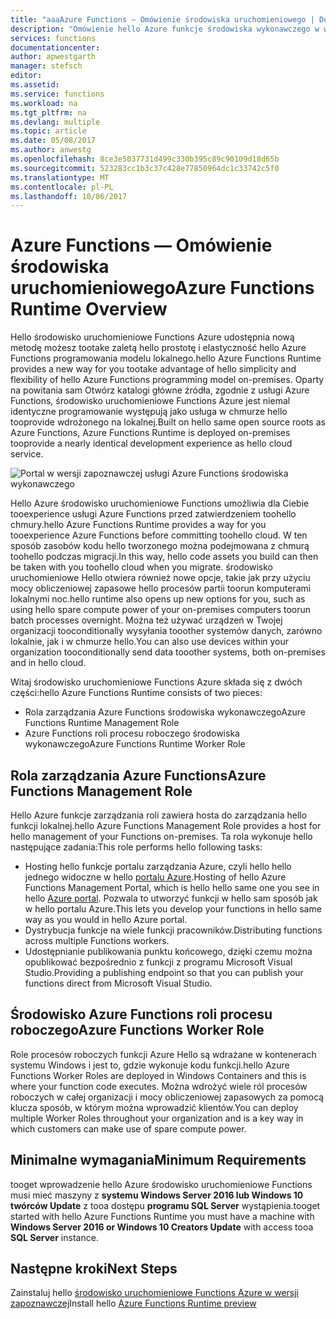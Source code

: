 ```yaml
---
title: "aaaAzure Functions — Omówienie środowiska uruchomieniowego | Dokumentacja firmy Microsoft"
description: "Omówienie hello Azure funkcje środowiska wykonawczego w wersji zapoznawczej"
services: functions
documentationcenter: 
author: apwestgarth
manager: stefsch
editor: 
ms.assetid: 
ms.service: functions
ms.workload: na
ms.tgt_pltfrm: na
ms.devlang: multiple
ms.topic: article
ms.date: 05/08/2017
ms.author: anwestg
ms.openlocfilehash: 8ce3e5037731d499c330b395c89c90109d18d65b
ms.sourcegitcommit: 523283cc1b3c37c428e77850964dc1c33742c5f0
ms.translationtype: MT
ms.contentlocale: pl-PL
ms.lasthandoff: 10/06/2017
---
```

# <a name="azure-functions-runtime-overview"></a><span data-ttu-id="6a104-103">Azure Functions — Omówienie środowiska uruchomieniowego</span><span class="sxs-lookup"><span data-stu-id="6a104-103">Azure Functions Runtime Overview</span></span>

<span data-ttu-id="6a104-104">Hello środowisko uruchomieniowe Functions Azure udostępnia nową metodę możesz tootake zaletą hello prostotę i elastyczność hello Azure Functions programowania modelu lokalnego.</span><span class="sxs-lookup"><span data-stu-id="6a104-104">hello Azure Functions Runtime provides a new way for you tootake advantage of hello simplicity and flexibility of hello Azure Functions programming model on-premises.</span></span> <span data-ttu-id="6a104-105">Oparty na powitania sam Otwórz katalogi główne źródła, zgodnie z usługi Azure Functions, środowisko uruchomieniowe Functions Azure jest niemal identyczne programowanie występują jako usługa w chmurze hello tooprovide wdrożonego na lokalnej.</span><span class="sxs-lookup"><span data-stu-id="6a104-105">Built on hello same open source roots as Azure Functions, Azure Functions Runtime is deployed on-premises tooprovide a nearly identical development experience as hello cloud service.</span></span>

![Portal w wersji zapoznawczej usługi Azure Functions środowiska wykonawczego][1]

<span data-ttu-id="6a104-107">Hello Azure środowisko uruchomieniowe Functions umożliwia dla Ciebie tooexperience usługi Azure Functions przed zatwierdzeniem toohello chmury.</span><span class="sxs-lookup"><span data-stu-id="6a104-107">hello Azure Functions Runtime provides a way for you tooexperience Azure Functions before committing toohello cloud.</span></span> <span data-ttu-id="6a104-108">W ten sposób zasobów kodu hello tworzonego można podejmowana z chmurą toohello podczas migracji.</span><span class="sxs-lookup"><span data-stu-id="6a104-108">In this way, hello code assets you build can then be taken with you toohello cloud when you migrate.</span></span>  <span data-ttu-id="6a104-109">środowisko uruchomieniowe Hello otwiera również nowe opcje, takie jak przy użyciu mocy obliczeniowej zapasowe hello procesów partii toorun komputerami lokalnymi noc.</span><span class="sxs-lookup"><span data-stu-id="6a104-109">hello runtime also opens up new options for you, such as using hello spare compute power of your on-premises computers toorun batch processes overnight.</span></span> <span data-ttu-id="6a104-110">Można też używać urządzeń w Twojej organizacji tooconditionally wysyłania tooother systemów danych, zarówno lokalnie, jak i w chmurze hello.</span><span class="sxs-lookup"><span data-stu-id="6a104-110">You can also use devices within your organization tooconditionally send data tooother systems, both on-premises and in hello cloud.</span></span>

<span data-ttu-id="6a104-111">Witaj środowisko uruchomieniowe Functions Azure składa się z dwóch części:</span><span class="sxs-lookup"><span data-stu-id="6a104-111">hello Azure Functions Runtime consists of two pieces:</span></span>
* <span data-ttu-id="6a104-112">Rola zarządzania Azure Functions środowiska wykonawczego</span><span class="sxs-lookup"><span data-stu-id="6a104-112">Azure Functions Runtime Management Role</span></span>
* <span data-ttu-id="6a104-113">Azure Functions roli procesu roboczego środowiska wykonawczego</span><span class="sxs-lookup"><span data-stu-id="6a104-113">Azure Functions Runtime Worker Role</span></span>

## <a name="azure-functions-management-role"></a><span data-ttu-id="6a104-114">Rola zarządzania Azure Functions</span><span class="sxs-lookup"><span data-stu-id="6a104-114">Azure Functions Management Role</span></span>

<span data-ttu-id="6a104-115">Hello Azure funkcje zarządzania roli zawiera hosta do zarządzania hello funkcji lokalnej.</span><span class="sxs-lookup"><span data-stu-id="6a104-115">hello Azure Functions Management Role provides a host for hello management of your Functions on-premises.</span></span> <span data-ttu-id="6a104-116">Ta rola wykonuje hello następujące zadania:</span><span class="sxs-lookup"><span data-stu-id="6a104-116">This role performs hello following tasks:</span></span>

* <span data-ttu-id="6a104-117">Hosting hello funkcje portalu zarządzania Azure, czyli hello hello jednego widoczne w hello [portalu Azure](https://portal.azure.com).</span><span class="sxs-lookup"><span data-stu-id="6a104-117">Hosting of hello Azure Functions Management Portal, which is hello hello same one you see in hello [Azure portal](https://portal.azure.com).</span></span> <span data-ttu-id="6a104-118">Pozwala to utworzyć funkcji w hello sam sposób jak w hello portalu Azure.</span><span class="sxs-lookup"><span data-stu-id="6a104-118">This lets you develop your functions in hello same way as you would in hello Azure portal.</span></span>
* <span data-ttu-id="6a104-119">Dystrybucja funkcje na wiele funkcji pracowników.</span><span class="sxs-lookup"><span data-stu-id="6a104-119">Distributing functions across multiple Functions workers.</span></span>
* <span data-ttu-id="6a104-120">Udostępnianie publikowania punktu końcowego, dzięki czemu można opublikować bezpośrednio z funkcji z programu Microsoft Visual Studio.</span><span class="sxs-lookup"><span data-stu-id="6a104-120">Providing a publishing endpoint so that you can publish your functions direct from Microsoft Visual Studio.</span></span>

## <a name="azure-functions-worker-role"></a><span data-ttu-id="6a104-121">Środowisko Azure Functions roli procesu roboczego</span><span class="sxs-lookup"><span data-stu-id="6a104-121">Azure Functions Worker Role</span></span>

<span data-ttu-id="6a104-122">Role procesów roboczych funkcji Azure Hello są wdrażane w kontenerach systemu Windows i jest to, gdzie wykonuje kodu funkcji.</span><span class="sxs-lookup"><span data-stu-id="6a104-122">hello Azure Functions Worker Roles are deployed in Windows Containers and this is where your function code executes.</span></span>  <span data-ttu-id="6a104-123">Można wdrożyć wiele ról procesów roboczych w całej organizacji i mocy obliczeniowej zapasowych za pomocą klucza sposób, w którym można wprowadzić klientów.</span><span class="sxs-lookup"><span data-stu-id="6a104-123">You can deploy multiple Worker Roles throughout your organization and is a key way in which customers can make use of spare compute power.</span></span>

## <a name="minimum-requirements"></a><span data-ttu-id="6a104-124">Minimalne wymagania</span><span class="sxs-lookup"><span data-stu-id="6a104-124">Minimum Requirements</span></span>

<span data-ttu-id="6a104-125">tooget wprowadzenie hello Azure środowisko uruchomieniowe Functions musi mieć maszyny z **systemu Windows Server 2016 lub Windows 10 twórców Update** z tooa dostępu **programu SQL Server** wystąpienia.</span><span class="sxs-lookup"><span data-stu-id="6a104-125">tooget started with hello Azure Functions Runtime you must have a machine with **Windows Server 2016 or Windows 10 Creators Update** with access tooa **SQL Server** instance.</span></span>

## <a name="next-steps"></a><span data-ttu-id="6a104-126">Następne kroki</span><span class="sxs-lookup"><span data-stu-id="6a104-126">Next Steps</span></span>

<span data-ttu-id="6a104-127">Zainstaluj hello [środowisko uruchomieniowe Functions Azure w wersji zapoznawczej](https://aka.ms/azafr)</span><span class="sxs-lookup"><span data-stu-id="6a104-127">Install hello [Azure Functions Runtime preview](https://aka.ms/azafr)</span></span>

<!--Image references-->
[1]: ./media/functions-runtime-overview/AzureFunctionsRuntime_Portal.png
